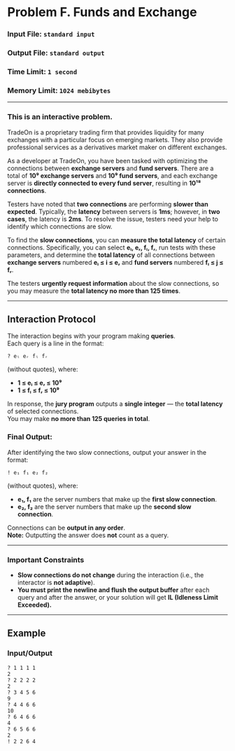 # Problem F. Funds and Exchange

### Input File: `standard input`  
### Output File: `standard output`  
### Time Limit: `1 second`  
### Memory Limit: `1024 mebibytes`  

---

### **This is an interactive problem.**

TradeOn is a proprietary trading firm that provides liquidity for many exchanges with a particular focus on emerging markets. They also provide professional services as a derivatives market maker on different exchanges.

As a developer at TradeOn, you have been tasked with optimizing the connections between **exchange servers** and **fund servers**. There are a total of **10⁹ exchange servers** and **10⁹ fund servers**, and each exchange server is **directly connected to every fund server**, resulting in **10¹⁸ connections**.  

Testers have noted that **two connections** are performing **slower than expected**. Typically, the **latency** between servers is **1ms**; however, in **two cases**, the latency is **2ms**. To resolve the issue, testers need your help to identify which connections are slow.

To find the **slow connections**, you can **measure the total latency** of certain connections. Specifically, you can select **eₗ, eᵣ, fₗ, fᵣ**, run tests with these parameters, and determine the **total latency** of all connections between **exchange servers** numbered **eₗ ≤ i ≤ eᵣ** and **fund servers** numbered **fₗ ≤ j ≤ fᵣ**.

The testers **urgently request information** about the slow connections, so you may measure the **total latency no more than 125 times**.

---

## Interaction Protocol

The interaction begins with your program making **queries**.  
Each query is a line in the format:

```
? eₗ eᵣ fₗ fᵣ
```
(without quotes), where:

- **1 ≤ eₗ ≤ eᵣ ≤ 10⁹**
- **1 ≤ fₗ ≤ fᵣ ≤ 10⁹**

In response, the **jury program** outputs a **single integer** — the **total latency** of selected connections.  
You may make **no more than 125 queries in total**.

### **Final Output:**
After identifying the two slow connections, output your answer in the format:

```
! e₁ f₁ e₂ f₂
```
(without quotes), where:

- **e₁, f₁** are the server numbers that make up the **first slow connection**.
- **e₂, f₂** are the server numbers that make up the **second slow connection**.

Connections can be **output in any order**.  
**Note:** Outputting the answer does **not** count as a query.

---

### **Important Constraints**
- **Slow connections do not change** during the interaction (i.e., the interactor is **not adaptive**).
- **You must print the newline and flush the output buffer** after each query and after the answer, or your solution will get **IL (Idleness Limit Exceeded).**

---

## Example

### **Input**/**Output**
```
? 1 1 1 1
2
? 2 2 2 2
2
? 3 4 5 6
9
? 4 4 6 6
10
? 6 4 6 6
4
? 6 5 6 6
2
! 2 2 6 4
```
